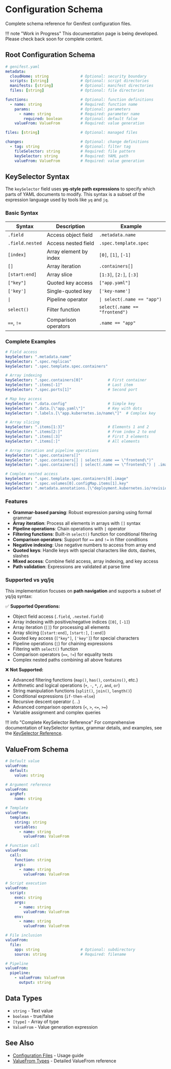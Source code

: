 # Configuration Schema

Complete schema reference for Genifest configuration files.

!!! note "Work in Progress"
    This documentation page is being developed. Please check back soon for complete content.

## Root Configuration Schema

```yaml
# genifest.yaml
metadata:
  cloudHome: string              # Optional: security boundary
  scripts: [string]              # Optional: script directories
  manifests: [string]            # Optional: manifest directories  
  files: [string]                # Optional: file directories

functions:                       # Optional: function definitions
  - name: string                 # Required: function name
    params:                      # Optional: parameters
      - name: string             # Required: parameter name
        required: boolean        # Optional: default false
    valueFrom: ValueFrom         # Required: value generation

files: [string]                  # Optional: managed files

changes:                         # Optional: change definitions
  - tag: string                  # Optional: filter tag
    fileSelector: string         # Required: file pattern
    keySelector: string          # Required: YAML path
    valueFrom: ValueFrom         # Required: value generation
```

## KeySelector Syntax

The `keySelector` field uses **yq-style path expressions** to specify which parts of YAML documents to modify. This syntax is a subset of the expression language used by tools like `yq` and `jq`.

### Basic Syntax

| Syntax | Description | Example |
|--------|-------------|---------|
| `.field` | Access object field | `.metadata.name` |
| `.field.nested` | Access nested field | `.spec.template.spec` |
| `[index]` | Array element by index | `[0]`, `[1]`, `[-1]` |
| `[]` | Array iteration | `.containers[]` |
| `[start:end]` | Array slice | `[1:3]`, `[2:]`, `[:3]` |
| `["key"]` | Quoted key access | `["app.yaml"]` |
| `['key']` | Single-quoted key | `['key-name']` |
| `\|` | Pipeline operator | `\| select(.name == "app")` |
| `select()` | Filter function | `select(.name == "frontend")` |
| `==`, `!=` | Comparison operators | `.name == "app"` |

### Complete Examples

```yaml
# Field access
keySelector: ".metadata.name"
keySelector: ".spec.replicas" 
keySelector: ".spec.template.spec.containers"

# Array indexing  
keySelector: ".spec.containers[0]"           # First container
keySelector: ".items[-1]"                    # Last item
keySelector: ".spec.ports[1]"                # Second port

# Map key access
keySelector: ".data.config"                  # Simple key
keySelector: ".data.[\"app.yaml\"]"          # Key with dots
keySelector: ".labels.[\"app.kubernetes.io/name\"]"  # Complex key

# Array slicing
keySelector: ".items[1:3]"                   # Elements 1 and 2
keySelector: ".items[2:]"                    # From index 2 to end
keySelector: ".items[:3]"                    # First 3 elements
keySelector: ".items[:]"                     # All elements

# Array iteration and pipeline operations
keySelector: ".spec.containers[]"                                              # Iterate over containers
keySelector: ".spec.containers[] | select(.name == \"frontend\")"              # Filter containers
keySelector: ".spec.containers[] | select(.name == \"frontend\") | .image"     # Pipeline with field access

# Complex nested access
keySelector: ".spec.template.spec.containers[0].image"
keySelector: ".spec.volumes[0].configMap.items[1].key"
keySelector: ".metadata.annotations.[\"deployment.kubernetes.io/revision\"]"
```

### Features

- **Grammar-based parsing**: Robust expression parsing using formal grammar
- **Array iteration**: Process all elements in arrays with `[]` syntax
- **Pipeline operations**: Chain operations with `|` operator
- **Filtering functions**: Built-in `select()` function for conditional filtering
- **Comparison operators**: Support for `==` and `!=` in filter conditions
- **Negative indexing**: Use negative numbers to access from array end
- **Quoted keys**: Handle keys with special characters like dots, dashes, slashes
- **Mixed access**: Combine field access, array indexing, and key access
- **Path validation**: Expressions are validated at parse time

### Supported vs yq/jq

This implementation focuses on **path navigation** and supports a subset of yq/jq syntax:

✅ **Supported Operations:**
- Object field access (`.field`, `.nested.field`)
- Array indexing with positive/negative indices (`[0]`, `[-1]`)  
- Array iteration (`[]`) for processing all elements
- Array slicing (`[start:end]`, `[start:]`, `[:end]`)
- Quoted key access (`["key"]`, `['key']`) for special characters
- Pipeline operations (`|`) for chaining expressions
- Filtering with `select()` function
- Comparison operators (`==`, `!=`) for equality tests
- Complex nested paths combining all above features

❌ **Not Supported:**
- Advanced filtering functions (`map()`, `has()`, `contains()`, etc.)
- Arithmetic and logical operations (`+`, `-`, `*`, `/`, `and`, `or`)
- String manipulation functions (`split()`, `join()`, `length()`)
- Conditional expressions (`if-then-else`)
- Recursive descent operator (`..`)
- Advanced comparison operators (`<`, `>`, `<=`, `>=`)
- Variable assignment and complex queries

!!! info "Complete KeySelector Reference"
    For comprehensive documentation of keySelector syntax, grammar details, and examples, see the [KeySelector Reference](keyselectors.md).

## ValueFrom Schema

```yaml
# Default value
valueFrom:
  default:
    value: string

# Argument reference  
valueFrom:
  argRef:
    name: string

# Template
valueFrom:
  template:
    string: string
    variables:
      - name: string
        valueFrom: ValueFrom

# Function call
valueFrom:
  call:
    function: string
    args:
      - name: string
        valueFrom: ValueFrom

# Script execution
valueFrom:
  script:
    exec: string
    args:
      - name: string
        valueFrom: ValueFrom
    env:
      - name: string
        valueFrom: ValueFrom

# File inclusion
valueFrom:
  file:
    app: string                  # Optional: subdirectory
    source: string               # Required: filename

# Pipeline
valueFrom:
  pipeline:
    - valueFrom: ValueFrom
      output: string
```

## Data Types

- `string` - Text value
- `boolean` - true/false
- `[type]` - Array of type
- `ValueFrom` - Value generation expression

## See Also

- [Configuration Files](../user-guide/configuration.md) - Usage guide
- [ValueFrom Types](valuefrom.md) - Detailed ValueFrom reference